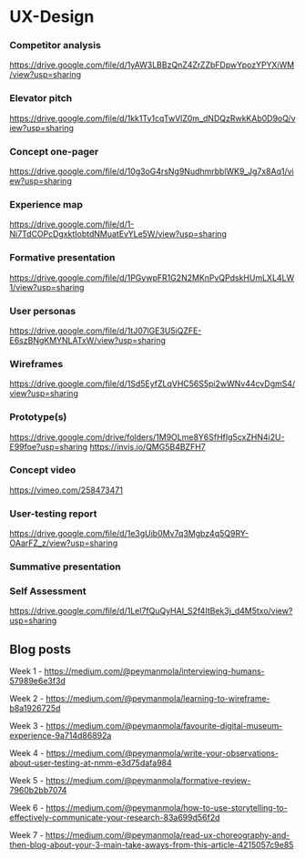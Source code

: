 # UX-Design

### Competitor analysis
https://drive.google.com/file/d/1yAW3LBBzQnZ4ZrZZbFDpwYpozYPYXiWM/view?usp=sharing
### Elevator pitch
https://drive.google.com/file/d/1kk1Ty1cqTwVlZ0m_dNDQzRwkKAb0D9oQ/view?usp=sharing
### Concept one-pager
https://drive.google.com/file/d/10g3oG4rsNg9NudhmrbblWK9_Jg7x8Aq1/view?usp=sharing
### Experience map
https://drive.google.com/file/d/1-Ni7TdCOPcDgxktIobtdNMuatEvYLe5W/view?usp=sharing
### Formative presentation
https://drive.google.com/file/d/1PGywpFR1G2N2MKnPvQPdskHUmLXL4LW1/view?usp=sharing
### User personas
https://drive.google.com/file/d/1tJ07lGE3U5iQZFE-E6szBNgKMYNLATxW/view?usp=sharing
### Wireframes
https://drive.google.com/file/d/1Sd5EyfZLqVHC56S5pi2wWNv44cvDgmS4/view?usp=sharing
### Prototype(s)
https://drive.google.com/drive/folders/1M9OLme8Y6SfHfIg5cxZHN4i2U-E99foe?usp=sharing
https://invis.io/QMG5B4BZFH7
### Concept video
https://vimeo.com/258473471
### User-testing report
https://drive.google.com/file/d/1e3gUib0Mv7q3Mgbz4q5Q9RY-OAarFZ_z/view?usp=sharing
### Summative presentation
### Self Assessment
https://drive.google.com/file/d/1Lel7fQuQyHAI_S2f4ItBek3j_d4M5txo/view?usp=sharing
## Blog posts
Week 1 - 
https://medium.com/@peymanmola/interviewing-humans-57989e6e3f3d

Week 2 - 
https://medium.com/@peymanmola/learning-to-wireframe-b8a1926725d


Week 3 - 
https://medium.com/@peymanmola/favourite-digital-museum-experience-9a714d86892a


Week 4 - 
https://medium.com/@peymanmola/write-your-observations-about-user-testing-at-nmm-e3d75dafa984


Week 5 - 
https://medium.com/@peymanmola/formative-review-7960b2bb7074

Week 6 - 
https://medium.com/@peymanmola/how-to-use-storytelling-to-effectively-communicate-your-research-83a699d56f2d

Week 7 - 
https://medium.com/@peymanmola/read-ux-choreography-and-then-blog-about-your-3-main-take-aways-from-this-article-4215057c9e85

